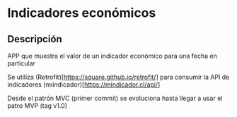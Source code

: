 # Indicadores económicos

## Descripción

APP que muestra el valor de un indicador económico para una fecha en particular

Se utiliza (Retrofit)[https://square.github.io/retrofit/] para consumir la API de indicadores (miindicador)[https://mindicador.cl/api/]

Desde el patrón MVC (primer commit) se evoluciona hasta llegar a usar el patro MVP (tag v1.0)
